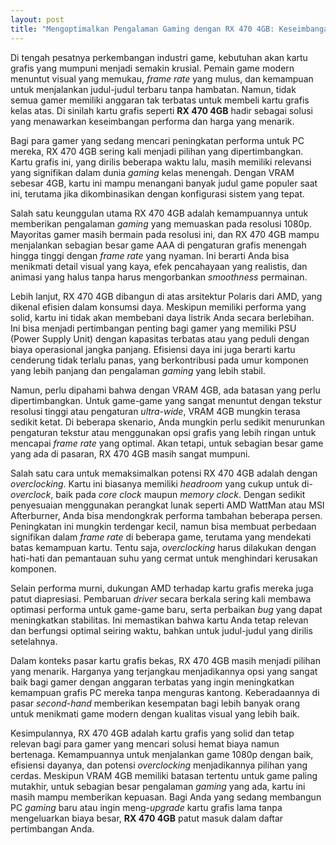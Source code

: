 ```yaml
---
layout: post
title: "Mengoptimalkan Pengalaman Gaming dengan RX 470 4GB: Keseimbangan Performa dan Harga"
---
```


Di tengah pesatnya perkembangan industri game, kebutuhan akan kartu grafis yang mumpuni menjadi semakin krusial. Pemain game modern menuntut visual yang memukau, *frame rate* yang mulus, dan kemampuan untuk menjalankan judul-judul terbaru tanpa hambatan. Namun, tidak semua gamer memiliki anggaran tak terbatas untuk membeli kartu grafis kelas atas. Di sinilah kartu grafis seperti **RX 470 4GB** hadir sebagai solusi yang menawarkan keseimbangan performa dan harga yang menarik.

Bagi para gamer yang sedang mencari peningkatan performa untuk PC mereka, RX 470 4GB sering kali menjadi pilihan yang dipertimbangkan. Kartu grafis ini, yang dirilis beberapa waktu lalu, masih memiliki relevansi yang signifikan dalam dunia *gaming* kelas menengah. Dengan VRAM sebesar 4GB, kartu ini mampu menangani banyak judul game populer saat ini, terutama jika dikombinasikan dengan konfigurasi sistem yang tepat.

Salah satu keunggulan utama RX 470 4GB adalah kemampuannya untuk memberikan pengalaman *gaming* yang memuaskan pada resolusi 1080p. Mayoritas gamer masih bermain pada resolusi ini, dan RX 470 4GB mampu menjalankan sebagian besar game AAA di pengaturan grafis menengah hingga tinggi dengan *frame rate* yang nyaman. Ini berarti Anda bisa menikmati detail visual yang kaya, efek pencahayaan yang realistis, dan animasi yang halus tanpa harus mengorbankan *smoothness* permainan.

Lebih lanjut, RX 470 4GB dibangun di atas arsitektur Polaris dari AMD, yang dikenal efisien dalam konsumsi daya. Meskipun memiliki performa yang solid, kartu ini tidak akan membebani daya listrik Anda secara berlebihan. Ini bisa menjadi pertimbangan penting bagi gamer yang memiliki PSU (Power Supply Unit) dengan kapasitas terbatas atau yang peduli dengan biaya operasional jangka panjang. Efisiensi daya ini juga berarti kartu cenderung tidak terlalu panas, yang berkontribusi pada umur komponen yang lebih panjang dan pengalaman *gaming* yang lebih stabil.

Namun, perlu dipahami bahwa dengan VRAM 4GB, ada batasan yang perlu dipertimbangkan. Untuk game-game yang sangat menuntut dengan tekstur resolusi tinggi atau pengaturan *ultra-wide*, VRAM 4GB mungkin terasa sedikit ketat. Di beberapa skenario, Anda mungkin perlu sedikit menurunkan pengaturan tekstur atau menggunakan opsi grafis yang lebih ringan untuk mencapai *frame rate* yang optimal. Akan tetapi, untuk sebagian besar game yang ada di pasaran, RX 470 4GB masih sangat mumpuni.

Salah satu cara untuk memaksimalkan potensi RX 470 4GB adalah dengan *overclocking*. Kartu ini biasanya memiliki *headroom* yang cukup untuk di-*overclock*, baik pada *core clock* maupun *memory clock*. Dengan sedikit penyesuaian menggunakan perangkat lunak seperti AMD WattMan atau MSI Afterburner, Anda bisa mendongkrak performa tambahan beberapa persen. Peningkatan ini mungkin terdengar kecil, namun bisa membuat perbedaan signifikan dalam *frame rate* di beberapa game, terutama yang mendekati batas kemampuan kartu. Tentu saja, *overclocking* harus dilakukan dengan hati-hati dan pemantauan suhu yang cermat untuk menghindari kerusakan komponen.

Selain performa murni, dukungan AMD terhadap kartu grafis mereka juga patut diapresiasi. Pembaruan *driver* secara berkala sering kali membawa optimasi performa untuk game-game baru, serta perbaikan *bug* yang dapat meningkatkan stabilitas. Ini memastikan bahwa kartu Anda tetap relevan dan berfungsi optimal seiring waktu, bahkan untuk judul-judul yang dirilis setelahnya.

Dalam konteks pasar kartu grafis bekas, RX 470 4GB masih menjadi pilihan yang menarik. Harganya yang terjangkau menjadikannya opsi yang sangat baik bagi gamer dengan anggaran terbatas yang ingin meningkatkan kemampuan grafis PC mereka tanpa menguras kantong. Keberadaannya di pasar *second-hand* memberikan kesempatan bagi lebih banyak orang untuk menikmati game modern dengan kualitas visual yang lebih baik.

Kesimpulannya, RX 470 4GB adalah kartu grafis yang solid dan tetap relevan bagi para gamer yang mencari solusi hemat biaya namun bertenaga. Kemampuannya untuk menjalankan game 1080p dengan baik, efisiensi dayanya, dan potensi *overclocking* menjadikannya pilihan yang cerdas. Meskipun VRAM 4GB memiliki batasan tertentu untuk game paling mutakhir, untuk sebagian besar pengalaman *gaming* yang ada, kartu ini masih mampu memberikan kepuasan. Bagi Anda yang sedang membangun PC *gaming* baru atau ingin meng-*upgrade* kartu grafis lama tanpa mengeluarkan biaya besar, **RX 470 4GB** patut masuk dalam daftar pertimbangan Anda.

